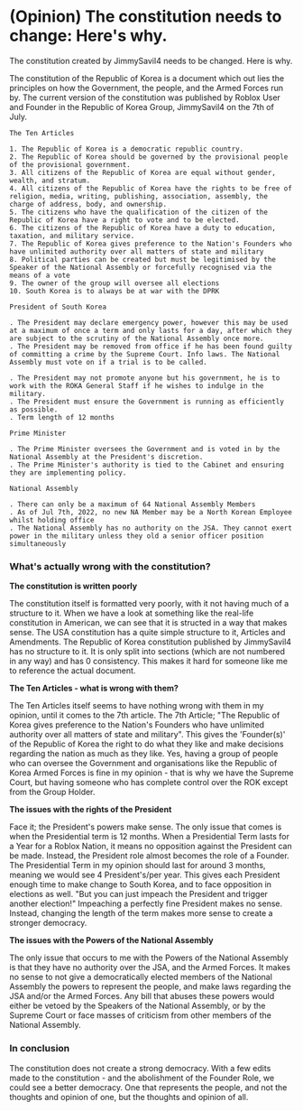 # (Opinion) The constitution needs to change: Here's why.  

  

The constitution created by JimmySavil4 needs to be changed. Here is why.  

The constitution of the Republic of Korea is a document which out lies the principles on how the Government, the people, and the Armed Forces run by. The current version of the constitution was published by Roblox User and Founder in the Republic of Korea Group, JimmySavil4 on the 7th of July. 
``` 
The Ten Articles 

1. The Republic of Korea is a democratic republic country. 
2. The Republic of Korea should be governed by the provisional people of the provisional government. 
3. All citizens of the Republic of Korea are equal without gender, wealth, and stratum. 
4. All citizens of the Republic of Korea have the rights to be free of religion, media, writing, publishing, association, assembly, the charge of address, body, and ownership. 
5. The citizens who have the qualification of the citizen of the Republic of Korea have a right to vote and to be elected. 
6. The citizens of the Republic of Korea have a duty to education, taxation, and military service. 
7. The Republic of Korea gives preference to the Nation's Founders who have unlimited authority over all matters of state and military 
8. Political parties can be created but must be legitimised by the Speaker of the National Assembly or forcefully recognised via the means of a vote 
9. The owner of the group will oversee all elections 
10. South Korea is to always be at war with the DPRK  

President of South Korea  

. The President may declare emergency power, however this may be used at a maximum of once a term and only lasts for a day, after which they are subject to the scrutiny of the National Assembly once more. 
. The President may be removed from office if he has been found guilty of committing a crime by the Supreme Court. Info laws. The National Assembly must vote on if a trial is to be called. 

. The President may not promote anyone but his government, he is to work with the ROKA General Staff if he wishes to indulge in the military. 
. The President must ensure the Government is running as efficiently as possible. 
. Term length of 12 months    

Prime Minister 

. The Prime Minister oversees the Government and is voted in by the National Assembly at the President's discretion. 
. The Prime Minister's authority is tied to the Cabinet and ensuring they are implementing policy. 

National Assembly 

. There can only be a maximum of 64 National Assembly Members 
. As of Jul 7th, 2022, no new NA Member may be a North Korean Employee whilst holding office 
. The National Assembly has no authority on the JSA. They cannot exert power in the military unless they old a senior officer position simultaneously  

``` 

### What's actually wrong with the constitution? 

**The constitution is written poorly** 

The constitution itself is formatted very poorly, with it not having much of a structure to it. When we have a look at something like the real-life constitution in American, we can see that it is structed in a way that makes sense. The USA constitution has a quite simple structure to it, Articles and Amendments. The Republic of Korea constitution published by JimmySavil4 has no structure to it. It is only split into sections (which are not numbered in any way) and has 0 consistency. This makes it hard for someone like me to reference the actual document.  

**The Ten Articles - what is wrong with them?** 

The Ten Articles itself seems to have nothing wrong with them in my opinion, until it comes to the 7th article. The 7th Article; "The Republic of Korea gives preference to the Nation's Founders who have unlimited authority over all matters of state and military". This gives the 'Founder(s)' of the Republic of Korea the right to do what they like and make decisions regarding the nation as much as they like. Yes, having a group of people who can oversee the Government and organisations like the Republic of Korea Armed Forces is fine in my opinion - that is why we have the Supreme Court, but having someone who has complete control over the ROK except from the Group Holder. 

**The issues with the rights of the President**  

Face it; the President's powers make sense. The only issue that comes is when the Presidential term is 12 months. When a Presidential Term lasts for a Year for a Roblox Nation, it means no opposition against the President can be made. Instead, the President role almost becomes the role of a Founder. The Presidential Term in my opinion should last for around 3 months, meaning we would see 4 President's/per year. This gives each President enough time to make change to South Korea, and to face opposition in elections as well. "But you can just impeach the President and trigger another election!" Impeaching a perfectly fine President makes no sense. Instead, changing the length of the term makes more sense to create a stronger democracy.

**The issues with the Powers of the National Assembly**

The only issue that occurs to me with the Powers of the National Assembly is that they have no authority over the JSA, and the Armed Forces. It makes no sense to not give a democratically elected members of the National Assembly the powers to represent the people, and make laws regarding the JSA and/or the Armed Forces. Any bill that abuses these powers would either be vetoed by the Speakers of the National Assembly, or by the Supreme Court or face masses of criticism from other members of the National Assembly. 

### In conclusion

The constitution does not create a strong democracy. With a few edits made to the constitution - and the abolishment of the Founder Role, we could see a better democracy. One that represents the people, and not the thoughts and opinion of one, but the thoughts and opinion of all.    

